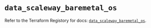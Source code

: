 # `data_scaleway_baremetal_os`

Refer to the Terraform Registory for docs: [`data_scaleway_baremetal_os`](https://registry.terraform.io/providers/scaleway/scaleway/2.27.0/docs/data-sources/baremetal_os).
